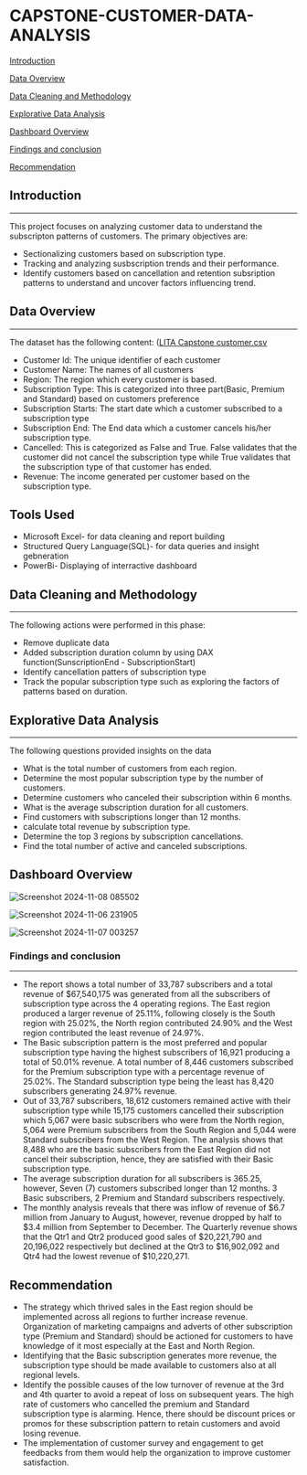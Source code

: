 # CAPSTONE-CUSTOMER-DATA-ANALYSIS

[Introduction](introduction)


[Data Overview](#data-overview)


[Data Cleaning and Methodology](#data-cleaning-and-methodology)


[Explorative Data Analysis](#explorative-data-analysis)


[Dashboard Overview](#dashboard-overview)


[Findings and conclusion](#findings-and-conclusion)



[Recommendation](recommendation)

## Introduction
---
This project focuses on analyzing customer data to understand the subscripton patterns of customers. The primary objectives are:
- Sectionalizing customers based on subscription type.
- Tracking and analyzing susbscription trends and their performance.
- Identify customers based on cancellation and retention subsription patterns to understand and uncover factors influencing trend.


## Data Overview
---

The dataset has the following content: ([LITA Capstone customer.csv](https://github.com/user-attachments/files/17653908/LITA.Capstone.customer.csv)
- Customer Id: The unique identifier of each customer
- Customer Name: The names of all customers
- Region: The region which every customer is based.
- Subscription Type: This is categorized into three part(Basic, Premium and Standard) based on customers preference
- Subscription Starts: The start date which a customer subscribed to a subscription type
- Subscription End: The End data which a customer cancels his/her subscription type.
- Cancelled: This is categorized as False and True. False validates that the customer did not cancel the subscription type while True validates that the subscription type of that customer has ended.
- Revenue: The income generated per customer based on the subscription type.


## Tools Used
  - Microsoft Excel- for data cleaning and report building
  - Structured Query Language(SQL)- for data queries and insight gebneration
  - PowerBi- Displaying of interractive dashboard
  

## Data Cleaning and Methodology
---

The following actions were performed in this phase:
- Remove duplicate data
- Added subscription duration column by using DAX function(SunscriptionEnd - SubscriptionStart) 
- Identify cancellation patters of subscription type
- Track the popular subscription type such as exploring the factors of patterns based on duration.


## Explorative Data Analysis
---

The following questions provided insights on the data
- What is the total number of customers from each region. 
- Determine the most popular subscription type by the number of customers. 
- Determine customers who canceled their subscription within 6 months. 
- What is the average subscription duration for all customers. 
- Find customers with subscriptions longer than 12 months. 
- calculate total revenue by subscription type. 
- Determine the top 3 regions by subscription cancellations. 
- Find the total number of active and canceled subscriptions.


## Dashboard Overview


![Screenshot 2024-11-08 085502](https://github.com/user-attachments/assets/37c7bb5f-88f3-41ff-ab66-cae9df3d8791)





![Screenshot 2024-11-06 231905](https://github.com/user-attachments/assets/df8dc991-9914-40c9-be42-8b0819b38794)




![Screenshot 2024-11-07 003257](https://github.com/user-attachments/assets/7ce3d581-ce38-481d-91b5-3ded26e66688)





### Findings and conclusion
---

- The report shows a total number of 33,787 subscribers and a total revenue of $67,540,175 was generated from all the subscribers of subscription type across the 4 operating regions. The East region produced a larger revenue of 25.11%, following closely is the South region with 25.02%, the North region contributed 24.90% and the West region contributed the least revenue of 24.97%. 
- The Basic subscription pattern is the most preferred and popular subscription type having the highest subscribers of 16,921 producing a total of 50.01% revenue. A total number of 8,446 customers subscribed for the Premium subscription type with a percentage revenue of 25.02%. The Standard subscription type being the least has 8,420 subscribers generating 24.97% revenue. 
- Out of 33,787 subscribers, 18,612 customers remained active with their subscription type while 15,175 customers cancelled their subscription which 5,067 were basic subscribers who were from the North region, 5,064 were Premium subscribers from the South Region and 5,044 were Standard subscribers from the West Region. The analysis shows that 8,488 who are the basic subscribers from the East Region did not cancel their subscription, hence, they are satisfied with their Basic subscription type. 
- The average subscription duration for all subscribers is 365.25, however, Seven (7) customers subscribed longer than 12 months. 3 Basic subscribers, 2 Premium and Standard subscribers respectively.
- The monthly analysis reveals that there was inflow of revenue of $6.7 million from January to August, however, revenue dropped by half to $3.4 million from September to December. The Quarterly revenue shows that the Qtr1 and Qtr2 produced good sales of $20,221,790 and 20,196,022 respectively but declined at the Qtr3 to $16,902,092 and Qtr4 had the lowest revenue of $10,220,271. 


## Recommendation

- The strategy which thrived sales in the East region should be implemented across all regions to further increase revenue. Organization of marketing campaigns and adverts of other subscription type (Premium and Standard) should be actioned for customers to have knowledge of it most especially at the East and North Region.  
- Identifying that the Basic subscription generates more revenue, the subscription type should be made available to customers also at all regional levels. 
- Identify the possible causes of the low turnover of revenue at the 3rd and 4th quarter to avoid a repeat of loss on subsequent years. The high rate of customers who cancelled the premium and Standard subscription type is alarming. Hence, there should be discount prices or promos for these subscription pattern to retain customers and avoid losing revenue. 
- The implementation of customer survey and engagement to get feedbacks from them would help the organization to improve customer satisfaction.

